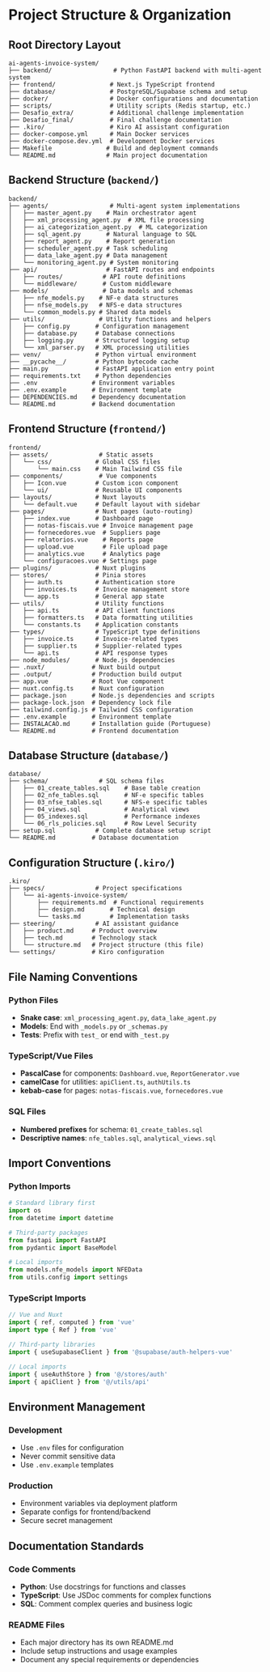 # Project Structure & Organization

## Root Directory Layout

```
ai-agents-invoice-system/
├── backend/                 # Python FastAPI backend with multi-agent system
├── frontend/               # Next.js TypeScript frontend
├── database/               # PostgreSQL/Supabase schema and setup
├── docker/                 # Docker configurations and documentation
├── scripts/                # Utility scripts (Redis startup, etc.)
├── Desafio_extra/          # Additional challenge implementation
├── Desafio_final/          # Final challenge documentation
├── .kiro/                  # Kiro AI assistant configuration
├── docker-compose.yml      # Main Docker services
├── docker-compose.dev.yml  # Development Docker services
├── Makefile               # Build and deployment commands
└── README.md              # Main project documentation
```

## Backend Structure (`backend/`)

```
backend/
├── agents/                 # Multi-agent system implementations
│   ├── master_agent.py    # Main orchestrator agent
│   ├── xml_processing_agent.py  # XML file processing
│   ├── ai_categorization_agent.py  # ML categorization
│   ├── sql_agent.py       # Natural language to SQL
│   ├── report_agent.py    # Report generation
│   ├── scheduler_agent.py # Task scheduling
│   ├── data_lake_agent.py # Data management
│   └── monitoring_agent.py # System monitoring
├── api/                   # FastAPI routes and endpoints
│   ├── routes/           # API route definitions
│   └── middleware/       # Custom middleware
├── models/               # Data models and schemas
│   ├── nfe_models.py    # NF-e data structures
│   ├── nfse_models.py   # NFS-e data structures
│   └── common_models.py # Shared data models
├── utils/               # Utility functions and helpers
│   ├── config.py       # Configuration management
│   ├── database.py     # Database connections
│   ├── logging.py      # Structured logging setup
│   └── xml_parser.py   # XML processing utilities
├── venv/               # Python virtual environment
├── __pycache__/        # Python bytecode cache
├── main.py             # FastAPI application entry point
├── requirements.txt    # Python dependencies
├── .env               # Environment variables
├── .env.example       # Environment template
├── DEPENDENCIES.md    # Dependency documentation
└── README.md          # Backend documentation
```

## Frontend Structure (`frontend/`)

```
frontend/
├── assets/              # Static assets
│   └── css/            # Global CSS files
│       └── main.css    # Main Tailwind CSS file
├── components/          # Vue components
│   ├── Icon.vue        # Custom icon component
│   └── ui/             # Reusable UI components
├── layouts/            # Nuxt layouts
│   └── default.vue     # Default layout with sidebar
├── pages/              # Nuxt pages (auto-routing)
│   ├── index.vue       # Dashboard page
│   ├── notas-fiscais.vue # Invoice management page
│   ├── fornecedores.vue  # Suppliers page
│   ├── relatorios.vue    # Reports page
│   ├── upload.vue        # File upload page
│   ├── analytics.vue     # Analytics page
│   └── configuracoes.vue # Settings page
├── plugins/            # Nuxt plugins
├── stores/             # Pinia stores
│   ├── auth.ts         # Authentication store
│   ├── invoices.ts     # Invoice management store
│   └── app.ts          # General app state
├── utils/              # Utility functions
│   ├── api.ts          # API client functions
│   ├── formatters.ts   # Data formatting utilities
│   └── constants.ts    # Application constants
├── types/              # TypeScript type definitions
│   ├── invoice.ts      # Invoice-related types
│   ├── supplier.ts     # Supplier-related types
│   └── api.ts          # API response types
├── node_modules/       # Node.js dependencies
├── .nuxt/             # Nuxt build output
├── .output/           # Production build output
├── app.vue            # Root Vue component
├── nuxt.config.ts     # Nuxt configuration
├── package.json       # Node.js dependencies and scripts
├── package-lock.json  # Dependency lock file
├── tailwind.config.js # Tailwind CSS configuration
├── .env.example       # Environment template
├── INSTALACAO.md      # Installation guide (Portuguese)
└── README.md          # Frontend documentation
```

## Database Structure (`database/`)

```
database/
├── schema/              # SQL schema files
│   ├── 01_create_tables.sql    # Base table creation
│   ├── 02_nfe_tables.sql       # NF-e specific tables
│   ├── 03_nfse_tables.sql      # NFS-e specific tables
│   ├── 04_views.sql            # Analytical views
│   ├── 05_indexes.sql          # Performance indexes
│   └── 06_rls_policies.sql     # Row Level Security
├── setup.sql           # Complete database setup script
└── README.md          # Database documentation
```

## Configuration Structure (`.kiro/`)

```
.kiro/
├── specs/              # Project specifications
│   └── ai-agents-invoice-system/
│       ├── requirements.md  # Functional requirements
│       ├── design.md       # Technical design
│       └── tasks.md        # Implementation tasks
├── steering/           # AI assistant guidance
│   ├── product.md     # Product overview
│   ├── tech.md        # Technology stack
│   └── structure.md   # Project structure (this file)
└── settings/          # Kiro configuration
```

## File Naming Conventions

### Python Files
- **Snake case**: `xml_processing_agent.py`, `data_lake_agent.py`
- **Models**: End with `_models.py` or `_schemas.py`
- **Tests**: Prefix with `test_` or end with `_test.py`

### TypeScript/Vue Files
- **PascalCase** for components: `Dashboard.vue`, `ReportGenerator.vue`
- **camelCase** for utilities: `apiClient.ts`, `authUtils.ts`
- **kebab-case** for pages: `notas-fiscais.vue`, `fornecedores.vue`

### SQL Files
- **Numbered prefixes** for schema: `01_create_tables.sql`
- **Descriptive names**: `nfe_tables.sql`, `analytical_views.sql`

## Import Conventions

### Python Imports
```python
# Standard library first
import os
from datetime import datetime

# Third-party packages
from fastapi import FastAPI
from pydantic import BaseModel

# Local imports
from models.nfe_models import NFEData
from utils.config import settings
```

### TypeScript Imports
```typescript
// Vue and Nuxt
import { ref, computed } from 'vue'
import type { Ref } from 'vue'

// Third-party libraries
import { useSupabaseClient } from '@supabase/auth-helpers-vue'

// Local imports
import { useAuthStore } from '@/stores/auth'
import { apiClient } from '@/utils/api'
```

## Environment Management

### Development
- Use `.env` files for configuration
- Never commit sensitive data
- Use `.env.example` templates

### Production
- Environment variables via deployment platform
- Separate configs for frontend/backend
- Secure secret management

## Documentation Standards

### Code Comments
- **Python**: Use docstrings for functions and classes
- **TypeScript**: Use JSDoc comments for complex functions
- **SQL**: Comment complex queries and business logic

### README Files
- Each major directory has its own README.md
- Include setup instructions and usage examples
- Document any special requirements or dependencies